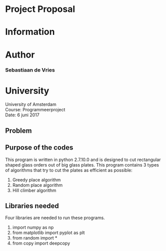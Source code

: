 # Project Proposal

# Information
# Author
<h3> Sebastiaan de Vries<h3/>


# University
University of Amsterdam<br>
Course: Programmeerproject<br>
Date: 6 juni 2017


## 

## Problem


## Purpose of the codes
This program is written in python 2.7.10.0 and is designed to cut rectangular shaped glass orders out of big glass plates.
This program contains 3 types of algorithms that try to cut the plates as efficient as possible:
1. Greedy place algorithm
2. Random place algorithm
3. Hill climber algorithm

## Libraries needed
Four libraries are needed to run these programs.
1. import numpy as np
2. from matplotlib import pyplot as plt
3. from random import *
4. from copy import deepcopy




